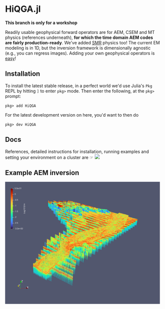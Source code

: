 # HiQGA.jl


**This branch is only for a workshop**

Readily usable geophysical forward operators are for AEM, CSEM and MT physics (references underneath), **for which the time domain AEM codes are fairly production-ready**. We've added [SMR](https://github.com/richardt94/SMRPInversion.jl) physics too! The current EM modeling is in 1D, but the inversion framework is dimensionally agnostic (e.g., you can regress images). Adding your own geophysical operators is [easy](https://geoscienceaustralia.github.io/HiQGA.jl/#Developing-HiQGA-or-modifying-it-for-your-own-special-forward-physics)! 

## Installation
To install the latest stable release, in a perfect world we'd use Julia's `Pkg` REPL by hitting `]` to enter `pkg>` mode. Then enter the following, at the `pkg>` prompt:
```
pkg> add HiQGA
```
For the latest development version on here, you'd want to then do
```
pkg> dev HiQGA
```
## Docs
References, detailed instructions for installation, running examples and setting your environment on a cluster are ☞ [<img src="https://img.shields.io/badge/docs-stable-steelblue.svg">](https://geoscienceaustralia.github.io/HiQGA.jl/)

## Example AEM inversion
![](./aem.png)
